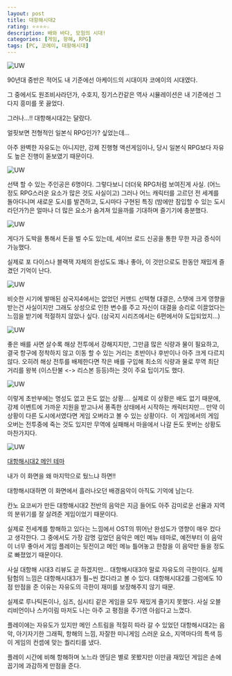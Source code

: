 ```yaml
---
layout: post
title: 대항해시대2
rating: ⭐️⭐️⭐️⭐️☆
description: 배와 바다, 모험의 시대!
categories: [게임, 항해, RPG]
tags: [PC, 코에이, 대항해시대]
---
```


![UW](../../images/2013/uncharted_waters2_00.png)

90년대 중반은 적어도 내 기준에선 아케이드의 시대이자 코에이의 시대였다.

그 중에서도 원조비사라던가, 수호지, 징기스칸같은 역사 시뮬레이션은 내 기준에선 그다지 흥미를 못 끓었다.

그러나...!! 대항해시대2는 달랐다.

얼핏보면 전형적인 일본식 RPG인가? 싶었는데...

아주 완벽한 자유도는 아니지만, 강제 진행형 액션게임이나, 당시 일본식 RPG보다 자유도 높은 진행이 돋보였기 때문이다.

![UW](../../images/2013/uncharted_waters2_01.png)

선택 할 수 있는 주인공은 6명이다.
그렇다보니 더더욱 RPG처럼 보여진게 사실. (어느정도 RPG스러운 요소가 많은 것도 사실이고)
그러나 어느 캐릭터를 고르던 전 세계를 돌아다니며 새로운 도시를 발견하고, 도시마다 구현된 특징 (밤에만 잠입할 수 있는 도시라던가?)은 얼마나 더 많은 요소가 숨겨져 있을까를 기대하며 즐기기에 충분했다.

![UW](../../images/2013/uncharted_waters2_02.jpg)

게다가 도박을 통해서 돈을 벌 수도 있는데, 세이브 로드 신공을 통한 무한 자금 증식이 가능했다.

실제로 포 다이스나 블랙잭 자체의 완성도도 꽤나 좋아, 이 것만으로도 한동안 재밌게 즐겼던 기억이 난다.

![UW](../../images/2013/uncharted_waters2_03.png)

비슷한 시기에 발매된 삼국지4에서는 없었던 커맨드 선택형 대결은, 스탯에 크게 영향을 받는건 사실이지만 그래도 상성으로 인한 변수를 주고 자신이 대결을 승리로 이끌었다는 느낌을 받기에 적절하지 않았나 싶다. (삼국지 시리즈에서는 6편에서야 도입되었지...)

![UW](../../images/2013/uncharted_waters2_04.png)

좋은 배를 사면 살수록 해상 전투에서 강해지지만, 그만큼 많은 식량과 물이 필요하고, 결국 항구에 정착하지 않고 이동 할 수 있는 거리는 초반이나 후반이나 아주 크게 다르지 않다.
오히려 해상 전투를 배제한다면 작은 배를 구입해 최소의 식량과 물로 무역 최단 거리를 왕복 (이스탄불 <-> 리스본 등등)하는 것이 주요 팁이기도 했다.

![UW](../../images/2013/uncharted_waters2_05.gif)

이렇게 초반부에는 명성도 없고 돈도 없는 상황....
실제로 이 상황은 배도 없기 때문에, 강제 이벤트에 가까운 지원을 받고나서 풍족한 상태에서 시작하는 캐릭터지만... 
만약 이 상황이 다른 도시에서였다면 게임 오버라고 볼 수 있는 상황이다. 
이 게임에서의 게임 오버는 전투중에 죽는 것도 있지만 무역에 실패해서 마을에서 나갈 돈도 못버는 상황도 마찬가지다.

![UW](../../images/2013/uncharted_waters2_06.jpg)

[대항해시대2 메인 테마](http://www.youtube.com/watch?v=RXioO-iDEc4)

내가 이 화면을 왜 마지막으로 뒀느냐 하면!!

대항해시대하면 이 화면에서 흘러나오던 배경음악이 아직도 기억에 남는다.

칸노 요코씨가 만든 대항해시대2 전반의 음악은 지금 들어도 아주 감미로운 선율과 지역의 분위기를 잘 살려준 게임이었기 때문이다.

실제로 전세계를 항해하고 있다는 느낌에서 OST의 뛰어난 완성도가 영향이 매우 컸다고 생각한다.
그 중에서도 가장 감명 깊었던 음악은 메인 메뉴 테마로, 예전부터 이 음악이 너무 좋아서 게임 플레이는 뒷전이고 메인 메뉴 틀어놓고 한참을 이 음악만 들을 정도로 빠졌었기 때문이다.

사실 대항해 시대3 리뷰도 곧 하겠지만... 대항해시대3야 말로 자유도의 극한이다. 실제 탐험의 느낌은 대항해시대3가 훨~씬 컸다라고 볼 수 있다.
대항해시대2를 그럼에도 10점 만점을 준 이유는 자유도의 극한이 재미를 보장해주지 않기 때문. 

실제로 루나틱돈이나, 심즈, 심시티 같은 게임을 모두 재밌게 즐기지 못했다.
사실 오블리비언이나 스카이림 마저도 나는 아주 고 평점을 주기엔 아쉽다고 느꼈다.

플레이에는 자유도가 있지만 메인 스트림을 적절히 따라 갈 수 있었던 대항해시대2는 음악, 아기자기한 그래픽, 항해의 느낌, 자잘한 미니게임 스러운 요소, 지역마다의 특색 등 이 게임의 컨셉에 맞는 퀄리티를 냈다.

플레이 시간에 비해 항해하며 노느라 엔딩은 별로 못봤지만 이만큼 재밌던 게임은 손에 꼽기에 과감하게 만점을 준다.
